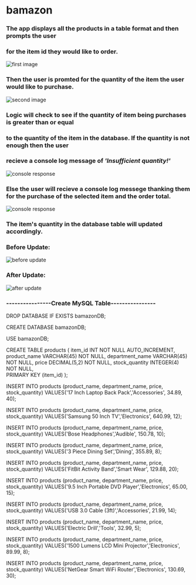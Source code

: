 # bamazon

### The app displays all the products in a table format and then prompts the user
### for the item id they would like to order. 
![first image](https://larcmo87.github.io/bamazon/images/tablePromt1.jpg)

### Then the user is promted for the quantity of the item the user would like to purchase.
![second image](https://larcmo87.github.io/bamazon/images/promt2.jpg)

### Logic will check to see if the quantity of item being purchases is greater than or equal 
### to the quantity of the item in the database. If the quantity is not enough then the user
### recieve a console log message of *'Insufficient quantity!'*
![console response](https://larcmo87.github.io/bamazon/images/insufficientResponse.jpg)

### Else the user will recieve a console log messege thanking them for the purchase of the selected item and the order total.
![console response](https://larcmo87.github.io/bamazon/images/consoleresponse1.jpg)

### The item's quantity in the database table will updated accordingly.
### Before Update:
![before update](https://larcmo87.github.io/bamazon/images/tableBeforeUpdate.jpg)

### After Update:
![after update](https://larcmo87.github.io/bamazon/images/tableAfterUpdate.jpg)


### ----------------Create MySQL Table----------------
DROP DATABASE IF EXISTS bamazonDB;

CREATE DATABASE bamazonDB;

USE bamazonDB;

CREATE TABLE products (
	item_id INT NOT NULL AUTO_INCREMENT,
	product_name VARCHAR(45) NOT NULL,
	department_name VARCHAR(45) NOT NULL,
    price DECIMAL(5,2) NOT NULL,
    stock_quantity INTEGER(4) NOT NULL,   
	PRIMARY KEY (item_id)
);

INSERT INTO products (product_name, department_name, price, stock_quantity)
VALUES('17 Inch Laptop Back Pack','Accessories', 34.89, 40);

INSERT INTO products (product_name, department_name, price, stock_quantity)
VALUES('Samsung 50 Inch TV','Electronics', 640.99, 12);

INSERT INTO products (product_name, department_name, price, stock_quantity)
VALUES('Bose Headphones','Audible', 150.78, 10);

INSERT INTO products (product_name, department_name, price, stock_quantity)
VALUES('3 Piece Dining Set','Dining', 355.89, 8);

INSERT INTO products (product_name, department_name, price, stock_quantity)
VALUES('FitBit Activity Band','Smart Wear', 129.88, 20);

INSERT INTO products (product_name, department_name, price, stock_quantity)
VALUES('9.5 Inch Portable DVD Player','Electronics', 65.00, 15);

INSERT INTO products (product_name, department_name, price, stock_quantity)
VALUES('USB 3.0 Cable (3ft)','Accessories', 21.99, 14);

INSERT INTO products (product_name, department_name, price, stock_quantity)
VALUES('Electric Drill','Tools', 32.99, 5);

INSERT INTO products (product_name, department_name, price, stock_quantity)
VALUES('1500 Lumens LCD Mini Projector','Electronics', 89.99, 8);

INSERT INTO products (product_name, department_name, price, stock_quantity)
VALUES('NetGear Smart WiFi Router','Electronics', 130.69, 30);